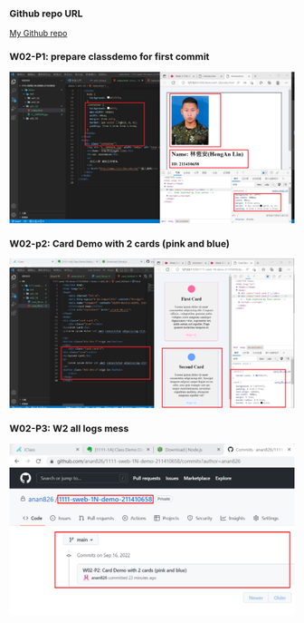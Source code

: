 ### Github repo URL

[My Github repo](https://github.com/anan826/1111-sweb-1N-demo-211410658)

### W02-P1: prepare classdemo for first commit

![](w02-p1.png)

### W02-p2: Card Demo with 2 cards (pink and blue)

![](w02-p2.png)

### W02-P3: W2 all logs mess

![](w02-p3.png)
